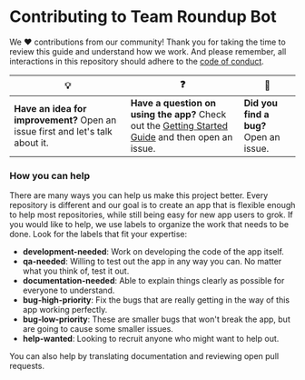 # Contributing to Team Roundup Bot

We :heart: contributions from our community! Thank you for taking the time to review this guide and understand how we work. And please remember, all interactions in this repository should adhere to the [code of conduct](code-of-conduct.md).

| :bulb: | :question: | :bug: |
| ------- | -------- | -------- |
| **Have an idea for improvement?** Open an issue first and let's talk about it. | **Have a question on using the app?** Check out the [Getting Started Guide](docs/getting-started.md) and then open an issue. | **Did you find a bug?** Open an issue. |

### How you can help

There are many ways you can help us make this project better. Every repository is different and our goal is to create an app that is flexible enough to help most repositories, while still being easy for new app users to grok. If you would like to help, we use labels to organize the work that needs to be done. Look for the labels that fit your expertise:

- **development-needed**: Work on developing the code of the app itself.
- **qa-needed**: Willing to test out the app in any way you can. No matter what you think of, test it out.
- **documentation-needed**: Able to explain things clearly as possible for everyone to understand.
- **bug-high-priority**: Fix the bugs that are really getting in the way of this app working perfectly.
- **bug-low-priority**: These are smaller bugs that won't break the app, but are going to cause some smaller issues.
- **help-wanted**: Looking to recruit anyone who might want to help out.

You can also help by translating documentation and reviewing open pull requests.
